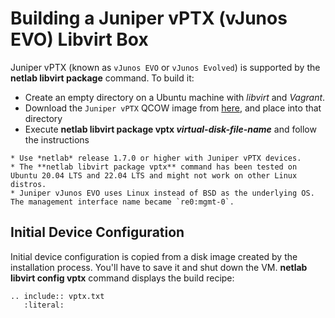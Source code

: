 # Building a Juniper vPTX (vJunos EVO) Libvirt Box

Juniper vPTX (known as `vJunos EVO` or `vJunos Evolved`) is supported by the **netlab libvirt package** command. To build it:

* Create an empty directory on a Ubuntu machine with *libvirt* and *Vagrant*.
* Download the `Juniper vPTX` QCOW image from [here](https://support.juniper.net/support/downloads/?p=vjunos-evolved), and place into that directory
* Execute **netlab libvirt package vptx _virtual-disk-file-name_** and follow the instructions

```{warning}
* Use *netlab* release 1.7.0 or higher with Juniper vPTX devices.
* The **‌netlab libvirt package vptx** command has been tested on Ubuntu 20.04 LTS and 22.04 LTS and might not work on other Linux distros.
* Juniper vJunos EVO uses Linux instead of BSD as the underlying OS. The management interface name became `re0:mgmt-0`.
```

## Initial Device Configuration

Initial device configuration is copied from a disk image created by the installation process. You'll have to save it and shut down the VM. **netlab libvirt config vptx** command displays the build recipe:

```{eval-rst}
.. include:: vptx.txt
   :literal:
```
